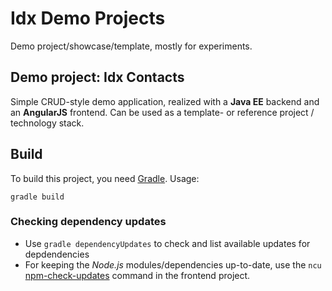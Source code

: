 # Idx Demo Projects
Demo project/showcase/template, mostly for experiments.

## Demo project: Idx Contacts
Simple CRUD-style demo application, realized with a **Java EE** backend and an **AngularJS** frontend. Can be used as a template- or reference project / technology stack.

## Build
To build this project, you need [Gradle](https://gradle.org/gradle-download/).
Usage:

    gradle build

### Checking dependency updates
- Use `gradle dependencyUpdates` to check and list available updates for depdendencies
- For keeping the *Node.js* modules/dependencies up-to-date, use the `ncu` [npm-check-updates](https://www.npmjs.com/package/npm-check-updates) command in the frontend project.

